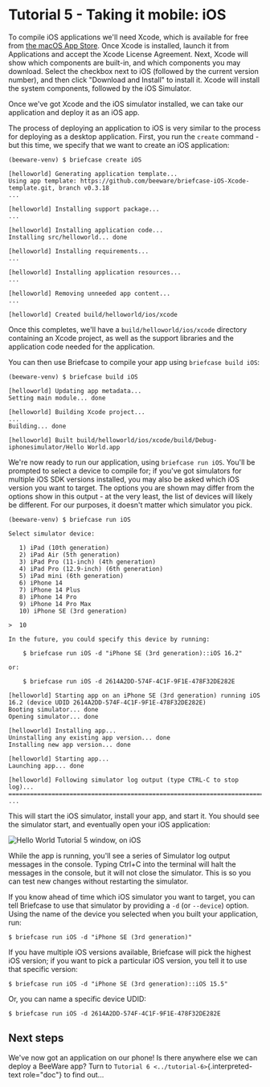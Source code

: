 # Tutorial 5 - Taking it mobile: iOS

To compile iOS applications we\'ll need Xcode, which is available for free from
[the macOS App Store](https://apps.apple.com/au/app/xcode/id497799835?mt=12).
Once Xcode is installed, launch it from Applications and accept the Xcode
License Agreement. Next, Xcode will show which components are built-in, and
which components you may download. Select the checkbox next to iOS (followed by
the current version number), and then click \"Download and Install\" to install
it. Xcode will install the system components, followed by the iOS Simulator.

Once we\'ve got Xcode and the iOS simulator installed, we can take our
application and deploy it as an iOS app.

The process of deploying an application to iOS is very similar to the process
for deploying as a desktop application. First, you run the `create` command -but
this time, we specify that we want to create an iOS application:

``` console
(beeware-venv) $ briefcase create iOS

[helloworld] Generating application template...
Using app template: https://github.com/beeware/briefcase-iOS-Xcode-template.git, branch v0.3.18
...

[helloworld] Installing support package...
...

[helloworld] Installing application code...
Installing src/helloworld... done

[helloworld] Installing requirements...
...

[helloworld] Installing application resources...
...

[helloworld] Removing unneeded app content...
...

[helloworld] Created build/helloworld/ios/xcode
```

Once this completes, we\'ll have a `build/helloworld/ios/xcode` directory
containing an Xcode project, as well as the support libraries and the
application code needed for the application.

You can then use Briefcase to compile your app using `briefcase build iOS`:

``` console
(beeware-venv) $ briefcase build iOS

[helloworld] Updating app metadata...
Setting main module... done

[helloworld] Building Xcode project...
...
Building... done

[helloworld] Built build/helloworld/ios/xcode/build/Debug-iphonesimulator/Hello World.app
```

We\'re now ready to run our application, using `briefcase run iOS`. You\'ll be
prompted to select a device to compile for; if you\'ve got simulators for
multiple iOS SDK versions installed, you may also be asked which iOS version you
want to target. The options you are shown may differ from the options show in
this output - at the very least, the list of devices will likely be different.
For our purposes, it doesn\'t matter which simulator you pick.

``` console
(beeware-venv) $ briefcase run iOS

Select simulator device:

   1) iPad (10th generation)
   2) iPad Air (5th generation)
   3) iPad Pro (11-inch) (4th generation)
   4) iPad Pro (12.9-inch) (6th generation)
   5) iPad mini (6th generation)
   6) iPhone 14
   7) iPhone 14 Plus
   8) iPhone 14 Pro
   9) iPhone 14 Pro Max
   10) iPhone SE (3rd generation)

>  10

In the future, you could specify this device by running:

    $ briefcase run iOS -d "iPhone SE (3rd generation)::iOS 16.2"

or:

    $ briefcase run iOS -d 2614A2DD-574F-4C1F-9F1E-478F32DE282E

[helloworld] Starting app on an iPhone SE (3rd generation) running iOS 16.2 (device UDID 2614A2DD-574F-4C1F-9F1E-478F32DE282E)
Booting simulator... done
Opening simulator... done

[helloworld] Installing app...
Uninstalling any existing app version... done
Installing new app version... done

[helloworld] Starting app...
Launching app... done

[helloworld] Following simulator log output (type CTRL-C to stop log)...
===========================================================================
...
```

This will start the iOS simulator, install your app, and start it. You should
see the simulator start, and eventually open your iOS application:

![Hello World Tutorial 5 window, on iOS](../images/iOS/tutorial-5.png)

While the app is running, you\'ll see a series of Simulator log output messages
in the console. Typing Ctrl+C into the terminal will halt the messages in the
console, but it will not close the simulator. This is so you can test new
changes without restarting the simulator.

If you know ahead of time which iOS simulator you want to target, you can tell
Briefcase to use that simulator by providing a `-d` (or `--device`) option.
Using the name of the device you selected when you built your application, run:

``` console
$ briefcase run iOS -d "iPhone SE (3rd generation)"
```

If you have multiple iOS versions available, Briefcase will pick the highest iOS
version; if you want to pick a particular iOS version, you tell it to use that
specific version:

``` console
$ briefcase run iOS -d "iPhone SE (3rd generation)::iOS 15.5"
```

Or, you can name a specific device UDID:

``` console
$ briefcase run iOS -d 2614A2DD-574F-4C1F-9F1E-478F32DE282E
```

## Next steps

We\'ve now got an application on our phone! Is there anywhere else we can deploy
a BeeWare app? Turn to `Tutorial 6 <../tutorial-6>`{.interpreted-text
role="doc"} to find out\...
